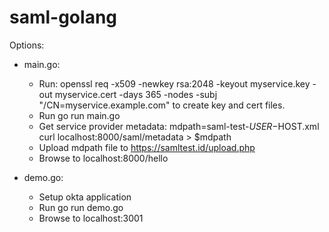 # saml-golang

Options:
- main.go:
  - Run:
      openssl req -x509 -newkey rsa:2048 -keyout myservice.key -out myservice.cert -days 365 -nodes -subj "/CN=myservice.example.com" to create key and cert files.
  - Run go run main.go
  - Get service provider metadata: 
      mdpath=saml-test-$USER-$HOST.xml
      curl localhost:8000/saml/metadata > $mdpath
  - Upload mdpath file to https://samltest.id/upload.php
  - Browse to localhost:8000/hello
  
- demo.go:
  - Setup okta application
  - Run go run demo.go
  - Browse to localhost:3001
